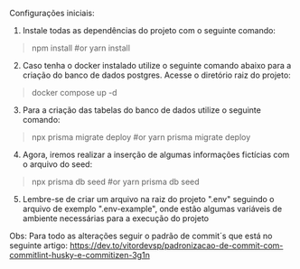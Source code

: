 Configurações iniciais:

1. Instale todas as dependências do projeto com o seguinte comando:

> npm install #or yarn install

2. Caso tenha o docker instalado utilize o seguinte comando abaixo para a criação do banco de dados postgres. Acesse o diretório raiz do projeto:

> docker compose up -d

3. Para a criação das tabelas do banco de dados utilize o seguinte comando:

> npx prisma migrate deploy #or yarn prisma migrate deploy

4. Agora, iremos realizar a inserção de algumas informações fictícias com o arquivo do seed:

> npx prisma db seed #or yarn prisma db seed

5. Lembre-se de criar um arquivo na raiz do projeto ".env" seguindo o arquivo de exemplo ".env-example", onde estão algumas variáveis de ambiente necessárias para a execução do projeto

Obs: Para todo as alterações seguir o padrão de commit´s que está no seguinte artigo: https://dev.to/vitordevsp/padronizacao-de-commit-com-commitlint-husky-e-commitizen-3g1n
